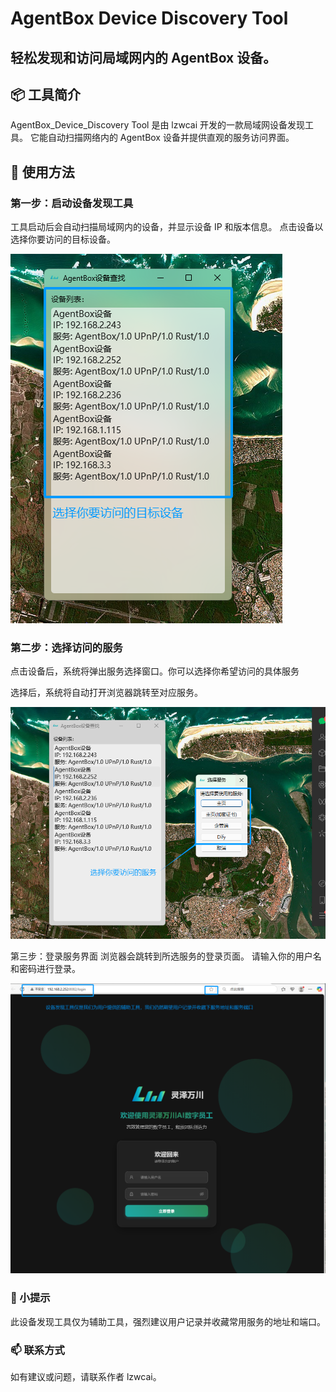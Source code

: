 # AgentBox Device Discovery Tool
## 轻松发现和访问局域网内的 AgentBox 设备。

## 📦 工具简介
AgentBox_Device_Discovery Tool 是由 lzwcai 开发的一款局域网设备发现工具。
它能自动扫描网络内的 AgentBox 设备并提供直观的服务访问界面。

## 🚀 使用方法
### 第一步：启动设备发现工具
工具启动后会自动扫描局域网内的设备，并显示设备 IP 和版本信息。
点击设备以选择你要访问的目标设备。

![alt text](./res/step.1.png)


### 第二步：选择访问的服务
点击设备后，系统将弹出服务选择窗口。你可以选择你希望访问的具体服务

选择后，系统将自动打开浏览器跳转至对应服务。

![alt text](./res/step.2.png)


第三步：登录服务界面
浏览器会跳转到所选服务的登录页面。
请输入你的用户名和密码进行登录。

![alt text](./res/step.3.png)

### 🧠 小提示
此设备发现工具仅为辅助工具，强烈建议用户记录并收藏常用服务的地址和端口。

### 📫 联系方式
如有建议或问题，请联系作者 lzwcai。


